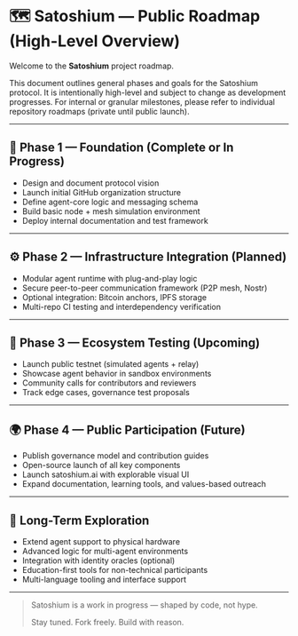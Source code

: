 
# 🗺️ Satoshium — Public Roadmap (High-Level Overview)

Welcome to the **Satoshium** project roadmap.

This document outlines general phases and goals for the Satoshium protocol. It is intentionally high-level and subject to change as development progresses. For internal or granular milestones, please refer to individual repository roadmaps (private until public launch).

---

## 🌱 Phase 1 — Foundation (Complete or In Progress)

- Design and document protocol vision
- Launch initial GitHub organization structure
- Define agent-core logic and messaging schema
- Build basic node + mesh simulation environment
- Deploy internal documentation and test framework

---

## ⚙️ Phase 2 — Infrastructure Integration (Planned)

- Modular agent runtime with plug-and-play logic
- Secure peer-to-peer communication framework (P2P mesh, Nostr)
- Optional integration: Bitcoin anchors, IPFS storage
- Multi-repo CI testing and interdependency verification

---

## 🧪 Phase 3 — Ecosystem Testing (Upcoming)

- Launch public testnet (simulated agents + relay)
- Showcase agent behavior in sandbox environments
- Community calls for contributors and reviewers
- Track edge cases, governance test proposals

---

## 🌍 Phase 4 — Public Participation (Future)

- Publish governance model and contribution guides
- Open-source launch of all key components
- Launch satoshium.ai with explorable visual UI
- Expand documentation, learning tools, and values-based outreach

---

## 🧩 Long-Term Exploration

- Extend agent support to physical hardware
- Advanced logic for multi-agent environments
- Integration with identity oracles (optional)
- Education-first tools for non-technical participants
- Multi-language tooling and interface support

---

> Satoshium is a work in progress — shaped by code, not hype.
>  
> Stay tuned. Fork freely. Build with reason.

